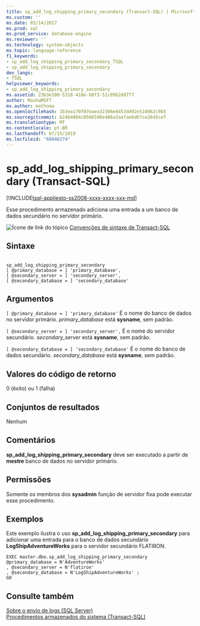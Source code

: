 ```yaml
---
title: sp_add_log_shipping_primary_secondary (Transact-SQL) | Microsoft Docs
ms.custom: ''
ms.date: 03/14/2017
ms.prod: sql
ms.prod_service: database-engine
ms.reviewer: ''
ms.technology: system-objects
ms.topic: language-reference
f1_keywords:
- sp_add_log_shipping_primary_secondary_TSQL
- sp_add_log_shipping_primary_secondary
dev_langs:
- TSQL
helpviewer_keywords:
- sp_add_log_shipping_primary_secondary
ms.assetid: 23b3e100-5318-410e-b8f3-51c89b2dd777
author: MashaMSFT
ms.author: mathoma
ms.openlocfilehash: 1b3ea170f07eaea32306e0453d492e510062c9b5
ms.sourcegitcommit: b2464064c0566590e486a3aafae6d67ce2645cef
ms.translationtype: MT
ms.contentlocale: pt-BR
ms.lasthandoff: 07/15/2019
ms.locfileid: "68046274"
---
```

# <a name="spaddlogshippingprimarysecondary-transact-sql"></a>sp_add_log_shipping_primary_secondary (Transact-SQL)
[!INCLUDE[tsql-appliesto-ss2008-xxxx-xxxx-xxx-md](../../includes/tsql-appliesto-ss2008-xxxx-xxxx-xxx-md.md)]

  Esse procedimento armazenado adiciona uma entrada a um banco de dados secundário no servidor primário.  
  
 ![Ícone de link do tópico](../../database-engine/configure-windows/media/topic-link.gif "Ícone de link do tópico") [Convenções de sintaxe de Transact-SQL](../../t-sql/language-elements/transact-sql-syntax-conventions-transact-sql.md)  
  
## <a name="syntax"></a>Sintaxe  
  
```  
  
sp_add_log_shipping_primary_secondary  
[ @primary_database = ] 'primary_database',  
[ @secondary_server = ] 'secondary_server',   
[ @secondary_database = ] 'secondary_database'  
```  
  
## <a name="arguments"></a>Argumentos  
`[ @primary_database = ] 'primary_database'` É o nome do banco de dados no servidor primário. *primary_database* está **sysname**, sem padrão.  
  
`[ @secondary_server = ] 'secondary_server',` É o nome do servidor secundário. *secondary_server* está **sysname**, sem padrão.  
  
`[ @secondary_database = ] 'secondary_database'` É o nome do banco de dados secundário. *secondary_database* está **sysname**, sem padrão.  
  
## <a name="return-code-values"></a>Valores do código de retorno  
 0 (êxito) ou 1 (falha)  
  
## <a name="result-sets"></a>Conjuntos de resultados  
 Nenhum  
  
## <a name="remarks"></a>Comentários  
 **sp_add_log_shipping_primary_secondary** deve ser executado a partir de **mestre** banco de dados no servidor primário.  
  
## <a name="permissions"></a>Permissões  
 Somente os membros dos **sysadmin** função de servidor fixa pode executar esse procedimento.  
  
## <a name="examples"></a>Exemplos  
 Este exemplo ilustra o uso **sp_add_log_shipping_primary_secondary** para adicionar uma entrada para o banco de dados secundário **LogShipAdventureWorks** para o servidor secundário FLATIRON.  
  
```  
EXEC master.dbo.sp_add_log_shipping_primary_secondary   
@primary_database = N'AdventureWorks'   
, @secondary_server = N'flatiron'   
, @secondary_database = N'LogShipAdventureWorks' ;  
GO  
```  
  
## <a name="see-also"></a>Consulte também  
 [Sobre o envio de logs &#40;SQL Server&#41;](../../database-engine/log-shipping/about-log-shipping-sql-server.md)   
 [Procedimentos armazenados do sistema &#40;Transact-SQL&#41;](../../relational-databases/system-stored-procedures/system-stored-procedures-transact-sql.md)  
  
  
